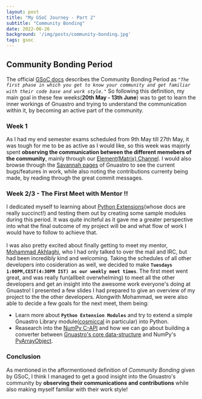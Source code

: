 ```yaml
---
layout: post
title: "My GSoC Journey - Part 2"
subtitle: "Community Bonding"
date: 2022-06-26
background: '/img/posts/community-bonding.jpg'
tags: gsoc
---
```


## Community Bonding Period
The official [GSoC docs](https://google.github.io/gsocguides/student/how-gsoc-works) describes the Community Bonding Period as *`"The first phase in which you get to know your community and get familiar with their code base and work style."`* So following this definition, my main goal in these few weeks(**20th May - 13th June**) was to get to learn the inner workings of Gnuastro and trying to understand the communication within it, by becoming an active part of the community.

### Week 1
As I had my end semester exams scheduled from 9th May till 27th May, it was tough for me to be as active as I would like, so this week was majorly spent **observing the communication between the different memebers of the community**, mainly through our [Element(Matrix) Channel](https://matrix.to/#/#gnuastro:openastronomy.org). I would also browse through the [Savannah pages](https://savannah.gnu.org/bugs/?group=gnuastro) of Gnuastro to see the current bugs/features in work, while also noting the contributions currenty being made, by reading through the great commit messages.

### Week 2/3 - The First Meet with Mentor !!
I dedicated myself to learning about [Python Extensions](https://docs.python.org/3/extending/extending.html#compilation-and-linkage)(whose docs are really succinct!) and testing them out by creating some sample modules during this period. It was quite inciteful as it gave me a greater perspective into what the final outcome of my project will be and what flow of work I would have to follow to achieve that.
<br><br>
I was also pretty excited about finally getting to meet my mentor, [Mohammad Akhlaghi](https://akhlaghi.org/), who I had only talked to over the mail and IRC, but had been incredibly kind and welcoming. Taking the schedules of all other developers into cosideration as well, we decided to make **`Tuesdays 1:00PM,CEST(4:30PM IST) as our weekly meet times`**. The first meet went great, and was really fun(allbeit overwhelming) to meet all the other developers and get an insight into the awesome work everyone's doing at Gnuastro! I presented a few slides I had prepared to give an overview of my project to the the other developers. Alongwith Mohammad, we were also able to decide a few goals for the next meet, them being:
- Learn more about **`Python Extension Modules`** and try to extend a simple Gnuastro Library module([<u>cosmiccal</u>](https://www.gnu.org/savannah-checkouts/gnu/gnuastro/manual/html_node/CosmicCalculator.html) in particular) into Python.
- Reasearch into the [<u>NumPy C-API</u>](https://numpy.org/doc/stable/reference/c-api/index.html) and how we can go about building a converter between [<u>Gnuastro's core data-structure</u>](https://www.gnu.org/savannah-checkouts/gnu/gnuastro/manual/html_node/Generic-data-container.html) and NumPy's [<u>PyArrayObject</u>](https://numpy.org/doc/stable/reference/c-api/types-and-structures.html#c.PyArray_Type).

### Conclusion
As mentioned in the afformentioned definition of *Community Bonding* given by GSoC, I think I managed to get a good insight into the Gnuastro's community by **observing their communications and contributions** while also making myself familiar with their work style!
